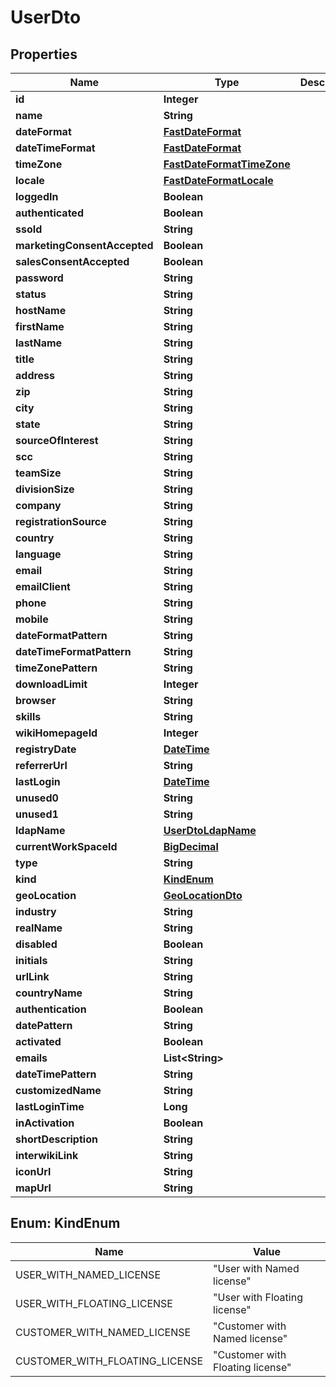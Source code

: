

# UserDto

## Properties

Name | Type | Description | Notes
------------ | ------------- | ------------- | -------------
**id** | **Integer** |  |  [optional]
**name** | **String** |  |  [optional]
**dateFormat** | [**FastDateFormat**](FastDateFormat.md) |  |  [optional]
**dateTimeFormat** | [**FastDateFormat**](FastDateFormat.md) |  |  [optional]
**timeZone** | [**FastDateFormatTimeZone**](FastDateFormatTimeZone.md) |  |  [optional]
**locale** | [**FastDateFormatLocale**](FastDateFormatLocale.md) |  |  [optional]
**loggedIn** | **Boolean** |  |  [optional]
**authenticated** | **Boolean** |  |  [optional]
**ssoId** | **String** |  |  [optional]
**marketingConsentAccepted** | **Boolean** |  |  [optional]
**salesConsentAccepted** | **Boolean** |  |  [optional]
**password** | **String** |  |  [optional]
**status** | **String** |  |  [optional]
**hostName** | **String** |  |  [optional]
**firstName** | **String** |  |  [optional]
**lastName** | **String** |  |  [optional]
**title** | **String** |  |  [optional]
**address** | **String** |  |  [optional]
**zip** | **String** |  |  [optional]
**city** | **String** |  |  [optional]
**state** | **String** |  |  [optional]
**sourceOfInterest** | **String** |  |  [optional]
**scc** | **String** |  |  [optional]
**teamSize** | **String** |  |  [optional]
**divisionSize** | **String** |  |  [optional]
**company** | **String** |  |  [optional]
**registrationSource** | **String** |  |  [optional]
**country** | **String** |  |  [optional]
**language** | **String** |  |  [optional]
**email** | **String** |  |  [optional]
**emailClient** | **String** |  |  [optional]
**phone** | **String** |  |  [optional]
**mobile** | **String** |  |  [optional]
**dateFormatPattern** | **String** |  |  [optional]
**dateTimeFormatPattern** | **String** |  |  [optional]
**timeZonePattern** | **String** |  |  [optional]
**downloadLimit** | **Integer** |  |  [optional]
**browser** | **String** |  |  [optional]
**skills** | **String** |  |  [optional]
**wikiHomepageId** | **Integer** |  |  [optional]
**registryDate** | [**DateTime**](DateTime.md) |  |  [optional]
**referrerUrl** | **String** |  |  [optional]
**lastLogin** | [**DateTime**](DateTime.md) |  |  [optional]
**unused0** | **String** |  |  [optional]
**unused1** | **String** |  |  [optional]
**ldapName** | [**UserDtoLdapName**](UserDtoLdapName.md) |  |  [optional]
**currentWorkSpaceId** | [**BigDecimal**](BigDecimal.md) |  |  [optional]
**type** | **String** |  |  [optional]
**kind** | [**KindEnum**](#KindEnum) |  |  [optional]
**geoLocation** | [**GeoLocationDto**](GeoLocationDto.md) |  |  [optional]
**industry** | **String** |  |  [optional]
**realName** | **String** |  |  [optional]
**disabled** | **Boolean** |  |  [optional]
**initials** | **String** |  |  [optional]
**urlLink** | **String** |  |  [optional]
**countryName** | **String** |  |  [optional]
**authentication** | **Boolean** |  |  [optional]
**datePattern** | **String** |  |  [optional]
**activated** | **Boolean** |  |  [optional]
**emails** | **List&lt;String&gt;** |  |  [optional]
**dateTimePattern** | **String** |  |  [optional]
**customizedName** | **String** |  |  [optional]
**lastLoginTime** | **Long** |  |  [optional]
**inActivation** | **Boolean** |  |  [optional]
**shortDescription** | **String** |  |  [optional]
**interwikiLink** | **String** |  |  [optional]
**iconUrl** | **String** |  |  [optional]
**mapUrl** | **String** |  |  [optional]



## Enum: KindEnum

Name | Value
---- | -----
USER_WITH_NAMED_LICENSE | &quot;User with Named license&quot;
USER_WITH_FLOATING_LICENSE | &quot;User with Floating license&quot;
CUSTOMER_WITH_NAMED_LICENSE | &quot;Customer with Named license&quot;
CUSTOMER_WITH_FLOATING_LICENSE | &quot;Customer with Floating license&quot;




